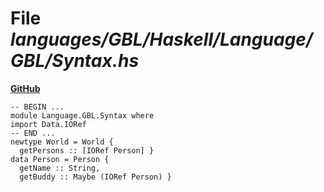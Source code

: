 # File _languages/GBL/Haskell/Language/GBL/Syntax.hs_
**[GitHub](https://github.com/softlang/yas/blob/master/languages/GBL/Haskell/Language/GBL/Syntax.hs)**
```
-- BEGIN ...
module Language.GBL.Syntax where
import Data.IORef
-- END ...
newtype World = World {
  getPersons :: [IORef Person] }
data Person = Person {
  getName :: String,
  getBuddy :: Maybe (IORef Person) }
```
